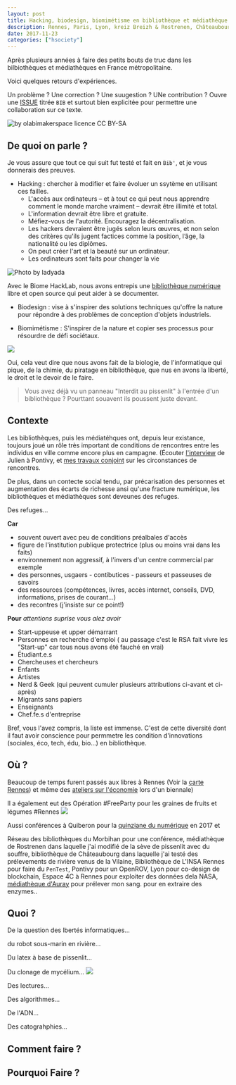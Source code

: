 ```yaml
---
layout: post
title: Hacking, biodesign, biomimétisme en bibliothèque et médiathèque
description: Rennes, Paris, Lyon, kreiz Breizh & Rostrenen, Châteaubourg et plus loin.. 
date: 2017-11-23
categories: ["hsociety"]
---
```

Après plusieurs années à faire des petits bouts de truc dans les bilbiothèques et médiathèques en France métropolitaine.

Voici quelques retours d'expériences.

Un problème ? Une correction ? Une suugestion ? UNe contribution ? Ouvre une [ISSUE](https://github.com/XavCC/xavcc.github.io/issues) titrée `BIB` et surtout bien explicitée pour permettre une collaboration sur ce texte. 

![](https://farm8.staticflickr.com/7750/27098815643_cb2e2b3614_c.jpg "by olabimakerspace licence CC BY-SA")

## De quoi on parle ?

Je vous assure que tout ce qui suit fut testé et fait en `Bib'`, et je vous donnerais des preuves. 

+ Hacking : chercher à modifier et faire évoluer un ssytème en utilisant ces failles.
  + L'accès aux ordinateurs – et à tout ce qui peut nous apprendre comment le monde marche vraiment – devrait être illimité et total.
  + L'information devrait être libre et gratuite.
  + Méfiez-vous de l'autorité. Encouragez la décentralisation.
  + Les hackers devraient être jugés selon leurs œuvres, et non selon des critères qu'ils jugent factices comme la position, l’âge, la nationalité ou les diplômes.
  + On peut créer l'art et la beauté sur un ordinateur.
  + Les ordinateurs sont faits pour changer la vie
 
 ![](https://farm4.staticflickr.com/3347/3318289854_a80e2ea6e4_b.jpg "Photo by ladyada")
  
Avec le Biome HackLab, nous avons entrepis une [bibliothèque numérique](https://lebiome.github.io/#LeBiome/library) libre et open source qui peut aider à se documenter.
  
+ Biodesign : vise à s'inspirer des solutions techniques qu'offre la nature pour répondre à des problèmes de conception d'objets industriels.

+ Biomimétisme : S'inspirer de la nature et copier ses processus pour résourdre de défi sociétaux.

![](https://framapic.org/JlHFepx7Dyqi/swAipxryxWXV)

Oui, cela veut dire que nous avons fait de la biologie, de l'informatique qui pique, de la chimie, du piratage en bibliothèque, que nus en avons la liberté, le droit et le devoir de le faire. 

> Vous avez déjà vu un panneau "Interdit au pissenlit" à l'entrée d'un bibliothèque ? Pourttant souavent ils poussent juste devant.

## Contexte

Les bibliothèques, puis les médiatéhques ont, depuis leur existance, toujours joué un rôle très important de conditions de rencontres entre les individus en ville comme encore plus en campagne. (Écouter [l'interview](https://soundcloud.com/xavier-coadic/sounds-from-mardi-morning-2) de Julien à Pontivy, et [mes travaux conjoint](http://movilab.org/index.php?title=Etapes_vers_une_conception_politique_du_tiers-lieu/En_cours) sur les circonstances de rencontres.

De plus, dans un contecte social tendu, par précarisation des personnes et augmentation des écarts de richesse ansi qu'une fracture numérique, les bibliothèques et médiathèques sont deveunes des refuges.

Des refuges...

**Car**
- souvent ouvert avec peu de conditions préalbales d'accès
- figure de l'institution publique protectrice (plus ou moins vrai dans les faits)
- environnement non aggressif, à l'invers d'un centre commercial par exemple
- des personnes, usgaers - contibutices - passeurs et passeuses de savoirs
- des ressources (compétences, livres, accès internet, conseils, DVD, informations, prises de courant...)
- des recontres (j'insiste sur ce point!)

**Pour**
_attentions suprise vous alez avoir_
+ Start-uppeuse et upper démarrant
+ Personnes en recherche d'emploi ( au passage c'est le RSA fait vivre les "Start-up" car tous nous avons été fauché en vrai)
+ Étudiant.e.s
+ Chercheuses et chercheurs
+ Enfants
+ Artistes
+ Nerd & Geek (qui peuvent cumuler plusieurs attributions ci-avant et ci-après)
+ Migrants sans papiers
+ Enseignants
+ Chef.fe.s d'entreprise

Bref, vous l'avez compris, la liste est immense. C'est de cette diversité dont il faut avoir conscience pour permmetre les condition d'innovations (sociales, éco, tech, édu, bio...) en bibliothèque. 

## Où ?

Beaucoup de temps furent passés aux libres à Rennes (Voir la [carte Rennes](http://www.devfriendlyplaces.net/#rennes)) et même des [ateliers sur l'économie](https://xavcc.github.io/hsociety/2016/01/16/nex-eco.html) lors d'un biennale)

Il a également eut des Opération #FreeParty pour les graines de fruits et légumes #Rennes ![](https://pbs.twimg.com/media/DA1wRB_WsAM3Cfa.jpg)

Aussi conférences à Quiberon pour la [quinziane du numérique](http://www.ville-quiberon.fr/actualites/culture/la-quinzaine-numerique-a-la-mediatheque-2017) en 2017 et 

Réseau des bibliothèques du Morbihan pour une conférence, médiathèque de Rostrenen dans laquelle j'ai modifié de la sève de pissenlit avec du souffre, bibliothèque de Châteaubourg dans laquelle j'ai testé des prélevements de rivière venus de la Vilaine, Bibliothèque de L'INSA Rennes pour faire du `PenTest`, Pontivy pour un OpenROV, Lyon pour co-design de blockchain, Espace 4C à Rennes pour exploiter des données dela NASA, [médiathèque d'Auray](http://mediatheque.auray.fr/search.php?action=Accueil) pour prélever mon sang. pour en extraire des enzymes..  

## Quoi ?

De la question des lbertés informatiques...

du robot sous-marin en rivière...

Du latex à base de pissenlit...

Du clonage de mycélium...
![](https://pbs.twimg.com/media/DAYbBAnXsAQODIT.jpg)

Des lectures...

Des algorithmes...

De l'ADN...

Des catograhphies...

## Comment faire ?

## Pourquoi Faire ?
